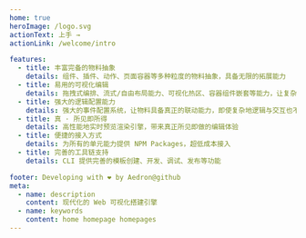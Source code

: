 ```yaml
---
home: true
heroImage: /logo.svg
actionText: 上手 →
actionLink: /welcome/intro

features:
  - title: 丰富完备的物料抽象
    details: 组件、插件、动作、页面容器等多种粒度的物料抽象，具备无限的拓展能力
  - title: 易用的可视化编辑
    details: 拖拽式编排、流式/自由布局能力、可视化热区、容器组件嵌套等能力，让复杂的编排功能也变得友好且易用
  - title: 强大的逻辑配置能力
    details: 强大的事件配置系统，让物料具备真正的联动能力，即使复杂地逻辑与交互也不在话下
  - title: 真 · 所见即所得
    details: 高性能地实时预览渲染引擎，带来真正所见即做的编辑体验
  - title: 便捷的接入方式
    details: 为所有的单元能力提供 NPM Packages，超低成本接入
  - title: 完善的工具链支持
    details: CLI 提供完善的模板创建、开发、调试、发布等功能

footer: Developing with ❤️ by Aedron@github
meta:
  - name: description
    content: 现代化的 Web 可视化搭建引擎
  - name: keywords
    content: home homepage homepages
---
```

